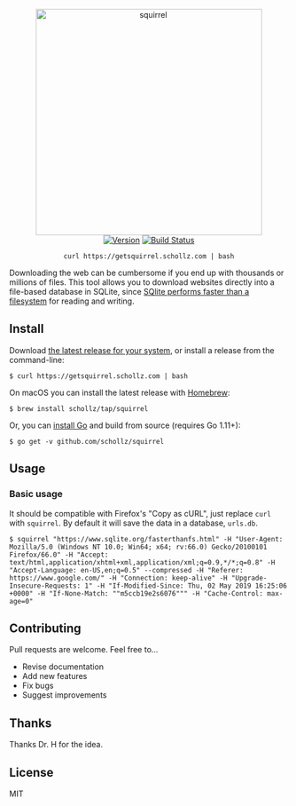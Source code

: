 
<p align="center">
<img
    src=""
    width="408px" border="0" alt="squirrel">
<br>
<a href="https://github.com/schollz/squirrel/releases/latest"><img src="https://img.shields.io/badge/version-v1.1.0-brightgreen.svg?style=flat-square" alt="Version"></a>
<a href="https://travis-ci.org/schollz/squirrel"><img
src="https://img.shields.io/travis/schollz/squirrel.svg?style=flat-square" alt="Build
Status"></a> 
</p>


<p align="center"><code>curl https://getsquirrel.schollz.com | bash</code></p>


Downloading the web can be cumbersome if you end up with thousands or millions of files. This tool allows you to download websites directly into a file-based database in SQLite, since [SQlite performs faster than a filesystem](https://www.sqlite.org/fasterthanfs.html) for reading and writing.


## Install

Download [the latest release for your system](https://github.com/schollz/squirrel/releases/latest), or install a release from the command-line:

```
$ curl https://getsquirrel.schollz.com | bash
```

On macOS you can install the latest release with [Homebrew](https://brew.sh/): 

```
$ brew install schollz/tap/squirrel
```

Or, you can [install Go](https://golang.org/dl/) and build from source (requires Go 1.11+): 

```
$ go get -v github.com/schollz/squirrel
```



## Usage 

### Basic usage

It should be compatible with Firefox's "Copy as cURL", just replace `curl` with `squirrel`. By default it will save the data in a database, `urls.db`.

```
$ squirrel "https://www.sqlite.org/fasterthanfs.html" -H "User-Agent: Mozilla/5.0 (Windows NT 10.0; Win64; x64; rv:66.0) Gecko/20100101 Firefox/66.0" -H "Accept: text/html,application/xhtml+xml,application/xml;q=0.9,*/*;q=0.8" -H "Accept-Language: en-US,en;q=0.5" --compressed -H "Referer: https://www.google.com/" -H "Connection: keep-alive" -H "Upgrade-Insecure-Requests: 1" -H "If-Modified-Since: Thu, 02 May 2019 16:25:06 +0000" -H "If-None-Match: ""m5ccb19e2s6076""" -H "Cache-Control: max-age=0"
```


## Contributing

Pull requests are welcome. Feel free to...

- Revise documentation
- Add new features
- Fix bugs
- Suggest improvements

## Thanks

Thanks Dr. H for the idea.

## License

MIT
